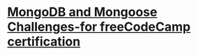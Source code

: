 # [MongoDB and Mongoose Challenges-for freeCodeCamp certification](https://www.freecodecamp.org/learn/apis-and-microservices/mongodb-and-mongoose/)
